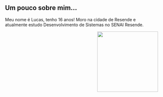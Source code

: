 Um pouco sobre mim...
---
Meu nome é Lucas, tenho 16 anos! Moro na cidade de Resende e atualmente estudo Desenvolvimento de Sistemas no SENAI Resende.

<img width="200px" align="right" src="https://github-readme-stats.vercel.app/api/top-langs/?username=LucasSleal&hide=html&layout=compact&theme=buefy" />  

